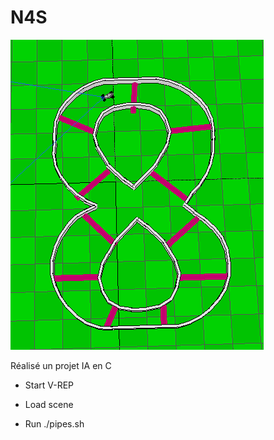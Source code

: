 # N4S
![Screenshot](N4S.png)

Réalisé un projet IA en C

- Start V-REP

- Load scene

- Run ./pipes.sh
